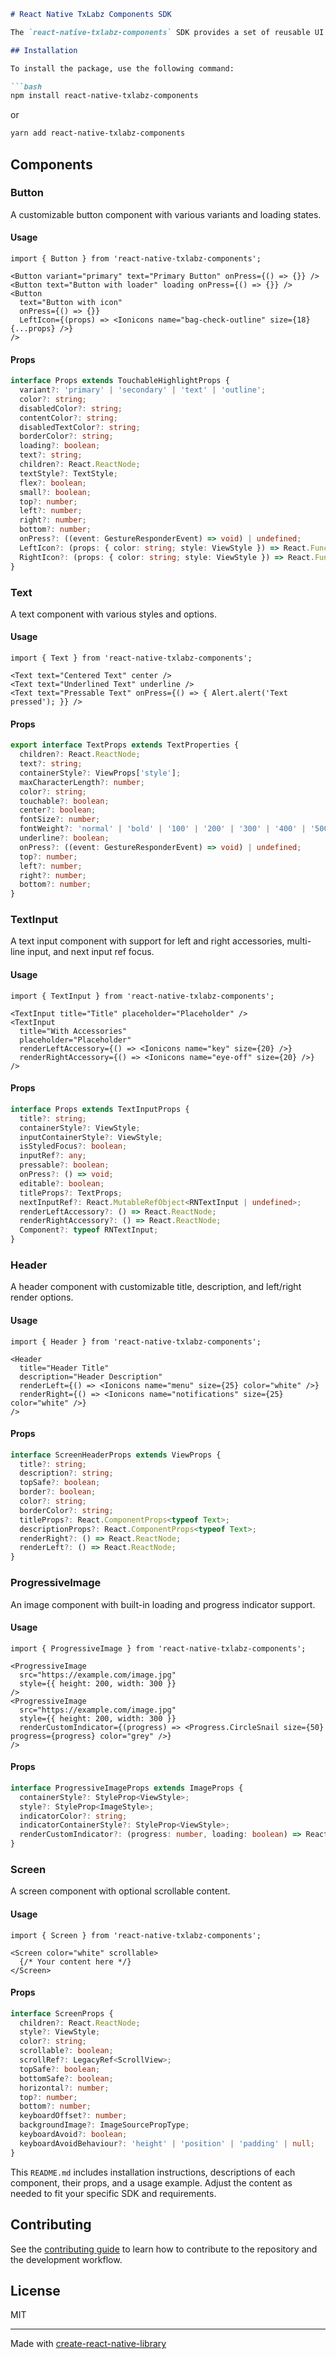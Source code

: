 ```markdown
# React Native TxLabz Components SDK

The `react-native-txlabz-components` SDK provides a set of reusable UI components for React Native applications. This SDK includes components such as `Button`, `Header`, `ProgressiveImage`, `Screen`, `Text`, and `TextInput`.

## Installation

To install the package, use the following command:

```bash
npm install react-native-txlabz-components
```

or

```bash
yarn add react-native-txlabz-components
```

## Components

### Button

A customizable button component with various variants and loading states.

#### Usage

```tsx
import { Button } from 'react-native-txlabz-components';

<Button variant="primary" text="Primary Button" onPress={() => {}} />
<Button text="Button with loader" loading onPress={() => {}} />
<Button 
  text="Button with icon"
  onPress={() => {}}
  LeftIcon={(props) => <Ionicons name="bag-check-outline" size={18} {...props} />}
/>
```

#### Props

```ts
interface Props extends TouchableHighlightProps {
  variant?: 'primary' | 'secondary' | 'text' | 'outline';
  color?: string;
  disabledColor?: string;
  contentColor?: string;
  disabledTextColor?: string;
  borderColor?: string;
  loading?: boolean;
  text?: string;
  children?: React.ReactNode;
  textStyle?: TextStyle;
  flex?: boolean;
  small?: boolean;
  top?: number;
  left?: number;
  right?: number;
  bottom?: number;
  onPress?: ((event: GestureResponderEvent) => void) | undefined;
  LeftIcon?: (props: { color: string; style: ViewStyle }) => React.FunctionComponentElement<any>;
  RightIcon?: (props: { color: string; style: ViewStyle }) => React.FunctionComponentElement<any>;
}
```

### Text

A text component with various styles and options.

#### Usage

```tsx
import { Text } from 'react-native-txlabz-components';

<Text text="Centered Text" center />
<Text text="Underlined Text" underline />
<Text text="Pressable Text" onPress={() => { Alert.alert('Text pressed'); }} />
```

#### Props

```ts
export interface TextProps extends TextProperties {
  children?: React.ReactNode;
  text?: string;
  containerStyle?: ViewProps['style'];
  maxCharacterLength?: number;
  color?: string;
  touchable?: boolean;
  center?: boolean;
  fontSize?: number;
  fontWeight?: 'normal' | 'bold' | '100' | '200' | '300' | '400' | '500' | '600' | '700' | '800' | '900';
  underline?: boolean;
  onPress?: ((event: GestureResponderEvent) => void) | undefined;
  top?: number;
  left?: number;
  right?: number;
  bottom?: number;
}
```

### TextInput

A text input component with support for left and right accessories, multi-line input, and next input ref focus.

#### Usage

```tsx
import { TextInput } from 'react-native-txlabz-components';

<TextInput title="Title" placeholder="Placeholder" />
<TextInput 
  title="With Accessories" 
  placeholder="Placeholder" 
  renderLeftAccessory={() => <Ionicons name="key" size={20} />} 
  renderRightAccessory={() => <Ionicons name="eye-off" size={20} />}
/>
```

#### Props

```ts
interface Props extends TextInputProps {
  title?: string;
  containerStyle?: ViewStyle;
  inputContainerStyle?: ViewStyle;
  isStyledFocus?: boolean;
  inputRef?: any;
  pressable?: boolean;
  onPress?: () => void;
  editable?: boolean;
  titleProps?: TextProps;
  nextInputRef?: React.MutableRefObject<RNTextInput | undefined>;
  renderLeftAccessory?: () => React.ReactNode;
  renderRightAccessory?: () => React.ReactNode;
  Component?: typeof RNTextInput;
}
```

### Header

A header component with customizable title, description, and left/right render options.

#### Usage

```tsx
import { Header } from 'react-native-txlabz-components';

<Header 
  title="Header Title" 
  description="Header Description"
  renderLeft={() => <Ionicons name="menu" size={25} color="white" />}
  renderRight={() => <Ionicons name="notifications" size={25} color="white" />}
/>
```

#### Props

```ts
interface ScreenHeaderProps extends ViewProps {
  title?: string;
  description?: string;
  topSafe?: boolean;
  border?: boolean;
  color?: string;
  borderColor?: string;
  titleProps?: React.ComponentProps<typeof Text>;
  descriptionProps?: React.ComponentProps<typeof Text>;
  renderRight?: () => React.ReactNode;
  renderLeft?: () => React.ReactNode;
}
```

### ProgressiveImage

An image component with built-in loading and progress indicator support.

#### Usage

```tsx
import { ProgressiveImage } from 'react-native-txlabz-components';

<ProgressiveImage 
  src="https://example.com/image.jpg"
  style={{ height: 200, width: 300 }}
/>
<ProgressiveImage 
  src="https://example.com/image.jpg"
  style={{ height: 200, width: 300 }}
  renderCustomIndicator={(progress) => <Progress.CircleSnail size={50} progress={progress} color="grey" />}
/>
```

#### Props

```ts
interface ProgressiveImageProps extends ImageProps {
  containerStyle?: StyleProp<ViewStyle>;
  style?: StyleProp<ImageStyle>;
  indicatorColor?: string;
  indicatorContainerStyle?: StyleProp<ViewStyle>;
  renderCustomIndicator?: (progress: number, loading: boolean) => React.ReactNode;
}
```

### Screen

A screen component with optional scrollable content.

#### Usage

```tsx
import { Screen } from 'react-native-txlabz-components';

<Screen color="white" scrollable>
  {/* Your content here */}
</Screen>
```

#### Props

```ts
interface ScreenProps {
  children?: React.ReactNode;
  style?: ViewStyle;
  color?: string;
  scrollable?: boolean;
  scrollRef?: LegacyRef<ScrollView>;
  topSafe?: boolean;
  bottomSafe?: boolean;
  horizontal?: number;
  top?: number;
  bottom?: number;
  keyboardOffset?: number;
  backgroundImage?: ImageSourcePropType;
  keyboardAvoid?: boolean;
  keyboardAvoidBehaviour?: 'height' | 'position' | 'padding' | null;
}
```

This `README.md` includes installation instructions, descriptions of each component, their props, and a usage example. Adjust the content as needed to fit your specific SDK and requirements.
## Contributing

See the [contributing guide](CONTRIBUTING.md) to learn how to contribute to the repository and the development workflow.

## License

MIT

---

Made with [create-react-native-library](https://github.com/callstack/react-native-builder-bob)
